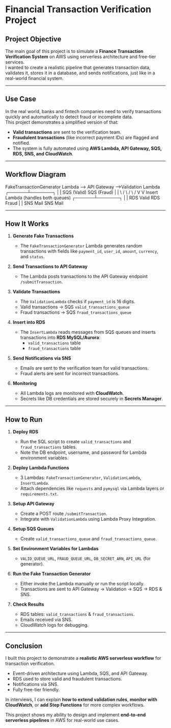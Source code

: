 # Financial Transaction Verification Project

## Project Objective

The main goal of this project is to simulate a **Finance Transaction Verification System** on AWS using serverless architecture and free-tier services.  
I wanted to create a realistic pipeline that generates transaction data, validates it, stores it in a database, and sends notifications, just like in a real-world financial system.

---

## Use Case

In the real world, banks and fintech companies need to verify transactions quickly and automatically to detect fraud or incomplete data.  
This project demonstrates a simplified version of that:  

- **Valid transactions** are sent to the verification team.  
- **Fraudulent transactions** (like incorrect payment IDs) are flagged and notified.  
- The system is fully automated using **AWS Lambda, API Gateway, SQS, RDS, SNS, and CloudWatch**.

---

## Workflow Diagram

FakeTransactionGenerator Lambda
      --> API Gateway
     -->Validation Lambda
     ┌──────┴───────┐
     |                 |
   SQS (Valid)    SQS (Fraud)
     |              |
      \            /
        \          /
         \        /
          V      V
Insert Lambda (handles both queues)
     ┌──────┴───────┐
     |                 |
  RDS Valid       RDS Fraud
     |               |
   SNS Mail       SNS Mail



---

## How It Works

1. **Generate Fake Transactions**  
   - The `FakeTransactionGenerator` Lambda generates random transactions with fields like `payment_id`, `user_id`, `amount`, `currency`, and `status`.

2. **Send Transactions to API Gateway**  
   - The Lambda posts transactions to the API Gateway endpoint `/submitTransaction`.

3. **Validate Transactions**  
   - The `ValidationLambda` checks if `payment_id` is 16 digits.  
   - Valid transactions → SQS `valid_transactions_queue`  
   - Fraud transactions → SQS `fraud_transactions_queue`

4. **Insert into RDS**  
   - The `InsertLambda` reads messages from SQS queues and inserts transactions into **RDS MySQL/Aurora**:  
     - `valid_transactions` table  
     - `fraud_transactions` table  

5. **Send Notifications via SNS**  
   - Emails are sent to the verification team for valid transactions.  
   - Fraud alerts are sent for incorrect transactions.

6. **Monitoring**  
   - All Lambda logs are monitored with **CloudWatch**.  
   - Secrets like DB credentials are stored securely in **Secrets Manager**.

---

## How to Run

1. **Deploy RDS**  
   - Run the SQL script to create `valid_transactions` and `fraud_transactions` tables.  
   - Note the DB endpoint, username, and password for Lambda environment variables.

2. **Deploy Lambda Functions**  
   - 3 Lambdas: `FakeTransactionGenerator`, `ValidationLambda`, `InsertLambda`.  
   - Attach dependencies like `requests` and `pymysql` via Lambda layers or `requirements.txt`.

3. **Setup API Gateway**  
   - Create a POST route `/submitTransaction`.  
   - Integrate with `ValidationLambda` using Lambda Proxy Integration.

4. **Setup SQS Queues**  
   - Create `valid_transactions_queue` and `fraud_transactions_queue`.

5. **Set Environment Variables for Lambdas**  
   - `VALID_QUEUE_URL`, `FRAUD_QUEUE_URL`, `DB_SECRET_ARN`, `API_URL` (for generator).

6. **Run the Fake Transaction Generator**  
   - Either invoke the Lambda manually or run the script locally.  
   - Transactions are sent to API Gateway → Validation → SQS → RDS & SNS.

7. **Check Results**  
   - RDS tables: `valid_transactions` & `fraud_transactions`.  
   - Emails received via SNS.  
   - CloudWatch logs for debugging.

---

## Conclusion

I built this project to demonstrate a **realistic AWS serverless workflow** for transaction verification.  

- Event-driven architecture using Lambda, SQS, and API Gateway.  
- RDS used to store valid and fraudulent transactions.  
- Notifications via SNS.  
- Fully free-tier friendly.  

In interviews, I can explain **how to extend validation rules**, **monitor with CloudWatch**, or **add Step Functions** for more complex workflows.  

This project shows my ability to design and implement **end-to-end serverless pipelines** in AWS for real-world use cases.

